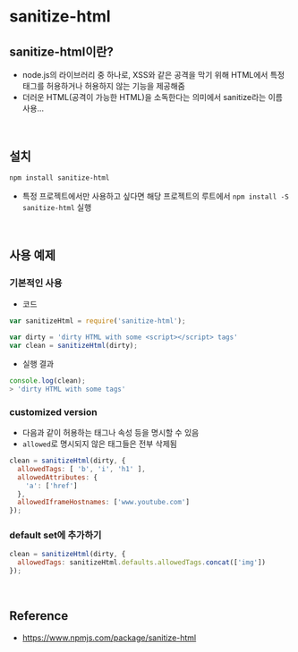 # sanitize-html
## sanitize-html이란?
* node.js의 라이브러리 중 하나로, XSS와 같은 공격을 막기 위해 HTML에서 특정 태그를 허용하거나 허용하지 않는 기능을 제공해줌
* 더러운 HTML(공격이 가능한 HTML)을 소독한다는 의미에서 sanitize라는 이름 사용...

<br>

## 설치
```bash
npm install sanitize-html
```
* 특정 프로젝트에서만 사용하고 싶다면 해당 프로젝트의 루트에서 `npm install -S sanitize-html` 실행

<br>

## 사용 예제
### 기본적인 사용
* 코드
```js
var sanitizeHtml = require('sanitize-html');

var dirty = 'dirty HTML with some <script></script> tags'
var clean = sanitizeHtml(dirty);
```
* 실행 결과
```js
console.log(clean);
> 'dirty HTML with some tags'
```
### customized version
* 다음과 같이 허용하는 태그나 속성 등을 명시할 수 있음
* `allowed`로 명시되지 않은 태그들은 전부 삭제됨
```js
clean = sanitizeHtml(dirty, {
  allowedTags: [ 'b', 'i', 'h1' ],
  allowedAttributes: {
    'a': ['href']
  },
  allowedIframeHostnames: ['www.youtube.com']
});
```
### default set에 추가하기
```js
clean = sanitizeHtml(dirty, {
  allowedTags: sanitizeHtml.defaults.allowedTags.concat(['img'])
});
```

<br>

## Reference
* <https://www.npmjs.com/package/sanitize-html>